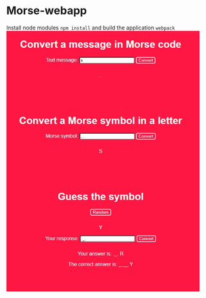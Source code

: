 # Morse-webapp
Install node modules ```npm install``` and build the application ```webpack```
![morse.jpg](morse.jpg)

